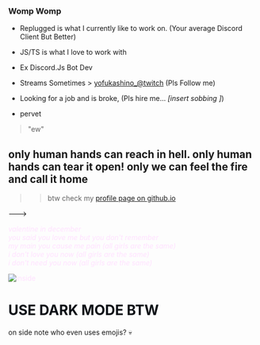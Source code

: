 ### Womp Womp

- Replugged is what I currently like to work on. (Your average Discord Client But Better)

- JS/TS is what I love to work with

- Ex Discord.Js Bot Dev

- Streams Sometimes > [yofukashino_@twitch](https://www.twitch.tv/yofukashino_)  (Pls Follow me)

- Looking for a job and is broke, (Pls hire me... *[insert sobbing ]*) 

- pervet



> "ew"


## only human hands can reach in hell. only human hands can tear it open! only we can feel the fire and call it home


>> btw check my <span style="color: rgb(255, 225, 255);">[profile page on github.io](https://YofukashiNo.github.io/)</span>

--->



<a href="https://www.youtube.com/watch?v=CG8ucav19Ew" style="color: rgb(255, 225, 255); text-decoration: none;"><i>valentine in december<br>you said you love me but you don't remember<br>my main you cause me pain (all girls are the same)<br>i don't love you now (all girls are the same)<br>i don't need you now (all girls are the same)<br></i>

![inside](https://i.imgur.com/9HbJtky.gif) </a>



# <span style="color: rgb(13, 17, 23);">USE DARK MODE BTW</span>


on side note who even uses emojis? 💀

